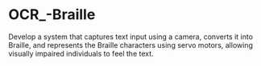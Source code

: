 # OCR_-Braille
Develop a system that captures text input using a camera, converts it into Braille, and represents the Braille characters using servo motors, allowing visually impaired individuals to feel the text.
